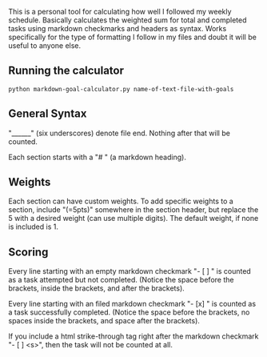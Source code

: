 This is a personal tool for calculating how well I followed my weekly schedule.
Basically calculates the weighted sum for total and completed tasks using markdown checkmarks and headers as syntax. 
Works specifically for the type of formatting I follow in my files and doubt it will be useful to anyone else.

## Running the calculator
`python markdown-goal-calculator.py name-of-text-file-with-goals`

## General Syntax
"______" (six underscores) denote file end. Nothing after that will be counted.

Each section starts with a "# " (a markdown heading).

## Weights
Each section can have custom weights.
To add specific weights to a section, include "(=5pts)" somewhere in the section header,
but replace the 5 with a desired weight (can use multiple digits).
The default weight, if none is included is 1.

## Scoring
Every line starting with an empty markdown checkmark "- [ ] " is counted as a task attempted
but not completed. (Notice the space before the brackets, inside the brackets, and after the brackets).

Every line starting with an filed markdown checkmark "- [x] " is counted as a task successfully completed.
(Notice the space before the brackets, no spaces inside the brackets, and space after the brackets).

If you include a html strike-through tag right after the markdown checkmark "- [ ] \<s>",
then the task will not be counted at all.
